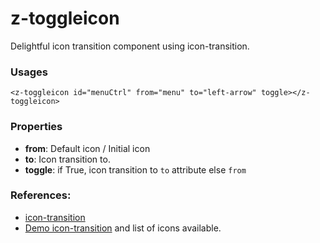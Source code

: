 z-toggleicon
============

Delightful icon transition component using icon-transition.

### Usages

```
<z-toggleicon id="menuCtrl" from="menu" to="left-arrow" toggle></z-toggleicon>
```

### Properties

* **from**: Default icon / Initial icon
* **to**: Icon transition to.
* **toggle**: if True, icon transition to `to` attribute else `from`

### References:

* [icon-transition](https://github.com/PolymerLabs/icon-transition)
* [Demo icon-transition](http://polymerlabs.github.io/icon-transition/components/icon-transition/demo.html) and list of icons available.
